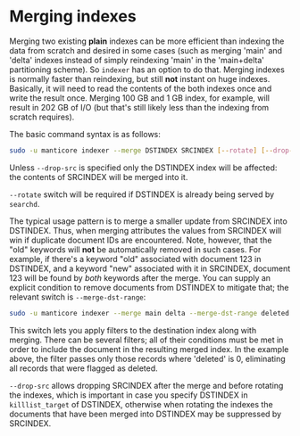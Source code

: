 # Merging indexes

Merging two existing **plain** indexes can be more efficient than indexing the data from scratch and desired in some cases (such as merging 'main' and 'delta' indexes instead of simply reindexing 'main' in the 'main+delta' partitioning scheme). So `indexer` has an option to do that. Merging indexes is normally faster than reindexing, but still **not** instant on huge indexes. Basically, it will need to read the contents of the both indexes once and write the result once. Merging 100 GB and 1 GB index, for example, will result in 202 GB of I/O (but that's still likely less than the indexing from scratch requires).

The basic command syntax is as follows:

```bash
sudo -u manticore indexer --merge DSTINDEX SRCINDEX [--rotate] [--drop-src]
```

Unless `--drop-src` is specified only the DSTINDEX index will be affected: the contents of SRCINDEX will be merged into it.

`--rotate` switch will be required if DSTINDEX is already being served by `searchd`.

The typical usage pattern is to merge a smaller update from SRCINDEX into DSTINDEX. Thus, when merging attributes the values from SRCINDEX will win if duplicate document IDs are encountered. Note, however, that the "old" keywords will **not** be automatically removed in such cases. For example, if there's a keyword "old" associated with document 123 in DSTINDEX, and a keyword "new" associated with it in SRCINDEX, document 123 will be found by *both* keywords after the merge. You can supply an explicit condition to remove documents from DSTINDEX to mitigate that; the relevant switch is `--merge-dst-range`:

```bash
sudo -u manticore indexer --merge main delta --merge-dst-range deleted 0 0
```

This switch lets you apply filters to the destination index along with merging. There can be several filters; all of their conditions must be met in order to include the document in the resulting merged index. In the example above, the filter passes only those records where 'deleted' is 0, eliminating all records that were flagged as deleted.

`--drop-src` allows dropping SRCINDEX after the merge and before rotating the indexes, which is important in case you specify DSTINDEX in `killlist_target` of DSTINDEX, otherwise when rotating the indexes the documents that have been merged into DSTINDEX may be suppressed by SRCINDEX.
